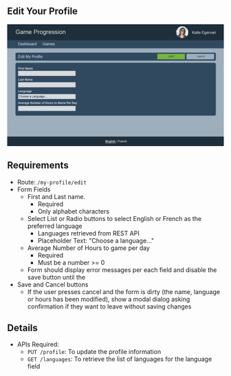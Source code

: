 ## Edit Your Profile

![Edit Your Profile](../images/edit-your-profile.png "Edit Your Profile")

## Requirements

- Route: `/my-profile/edit`
- Form Fields
  - First and Last name.
    - Required
    - Only alphabet characters
  - Select List or Radio buttons to select English or French as the preferred language
    - Languages retrieved from REST API
    - Placeholder Text: "Choose a language..."
  - Average Number of Hours to game per day
    - Required
    - Must be a number >= 0
  - Form should display error messages per each field and disable the save button until the
- Save and Cancel buttons
  - If the user presses cancel and the form is dirty (the name, language or hours has been modified), show a modal dialog asking confirmation if they want to leave without saving changes

## Details

- APIs Required:
  - `PUT /profile`: To update the profile information
  - `GET /languages`: To retrieve the list of languages for the language field
